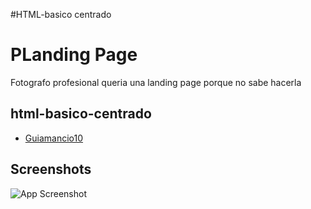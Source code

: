 #HTML-basico centrado

# PLanding Page

Fotografo profesional queria una landing page porque no sabe hacerla



## html-basico-centrado
- [Guiamancio10](https://www.github.com/octokatherine)


## Screenshots

![App Screenshot](https://via.placeholder.com/468x300?text=App+Screenshot+Here)